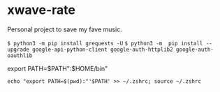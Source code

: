 # xwave-rate
Personal project to save my fave music.


`$ python3 -m pip install grequests -U`
`$ python3 -m  pip install --upgrade google-api-python-client google-auth-httplib2 google-auth-oauthlib`

export PATH=$PATH":$HOME/bin"

<!-- https://stackoverflow.com/questions/27494758/how-do-i-make-a-python-script-executable -->
`echo "export PATH=$(pwd):"'$PATH' >> ~/.zshrc; source ~/.zshrc`